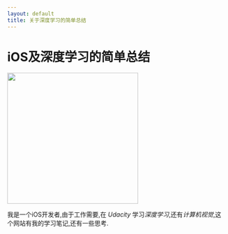 ```yaml
---
layout: default
title: 关于深度学习的简单总结
---
```

<div class="blurb">
  <h1>iOS及深度学习的简单总结</h1>
  <image src="/resource/april.jpg" style="width:300px;max-width:auto;"></image>
	<p>
  我是一个iOS开发者,由于工作需要,在 <em>Udacity</em> 学习<em>深度学习</em>,还有<em>计算机视觉</em>,这个网站有我的学习笔记,还有一些思考. </p>
  <!-- <a href="/about">Read more about my life...</a> -->
</div><!-- /.blurb -->
